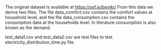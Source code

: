The original dataset is available at https://osf.io/bxmkr/
From this data we derive two files. The file data_comfort.csv contains the comfort values at household level, and the file data_consumption.csv contains the consumption data at the households level.
In literature consumption is also known as the demand.


test_data1.csv and test_data2.csv are test files to test electricity_distribution_time.py file.
